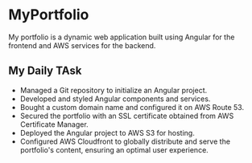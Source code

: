# MyPortfolio

My portfolio [](https:luwamweldemichael.com) is a dynamic web application built using Angular for the frontend and AWS services for the backend.

## My Daily TAsk
- Managed a Git repository to initialize an Angular project.
- Developed and styled Angular components and services.
- Bought a custom domain name and configured it on AWS Route 53.
- Secured the portfolio with an SSL certificate obtained from AWS Certificate Manager.
- Deployed the Angular project to AWS S3 for hosting.
- Configured AWS Cloudfront to globally distribute and serve the portfolio's content, ensuring an optimal user experience.
